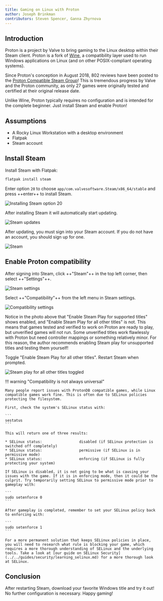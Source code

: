 ```yaml
---
title: Gaming on Linux with Proton
author: Joseph Brinkman
contributors: Steven Spencer, Ganna Zhyrnova
---
```


## Introduction

Proton is a project by Valve to bring gaming to the Linux desktop within their Steam client. Proton is a fork of [Wine](https://www.winehq.org/), a compatibility layer used to run Windows applications on Linux (and on other POSIX-compliant operating systems).

Since Proton's conception in August 2018, 802 reviews have been posted to the [Proton Compatible Steam Group](https://store.steampowered.com/curator/33483305-Proton-Compatible/about/)! This is tremendous progress by Valve and the Proton community, as only 27 games were originally tested and certified at their original release date.

Unlike Wine, Proton typically requires no configuration and is intended for the complete beginner. Just install Steam and enable Proton!

## Assumptions

* A Rocky Linux Workstation with a desktop environment
* Flatpak
* Steam account

## Install Steam

Install Steam with Flatpak:

```bash
flatpak install steam 
```

Enter option `20` to choose `app/com.valvesoftware.Steam/x86_64/stable` and press ++enter++ to install Steam.

![Installing Steam option 20](images/Timeline_1_01_00_22_00.jpg)

After installing Steam it will automatically start updating.

![Steam updates](images/Timeline_1_01_04_16_00.jpg)

After updating, you must sign into your Steam account. If you do not have an account, you should sign up for one.

![Steam](images/Timeline_1_01_06_09_04.jpg)

## Enable Proton compatibility

After signing into Steam, click ++"Steam"++ in the top left corner, then select ++"Settings"++.

![Steam settings](images/Timeline_1_01_10_18_38.jpg)

Select ++"Compatibility"++ from the left menu in Steam settings.

![Compatibility settings](images/Timeline_1_01_10_58_27.jpg)

Notice in the photo above that "Enable Steam Play for supported titles" shows enabled, and "Enable Steam Play for all other titles" is not. This means that games tested and verified to work on Proton are ready to play, but unverified games will not run. Some unverified titles work flawlessly with Proton but need controller mappings or something relatively minor. For this reason, the author recommends enabling Steam play for unsupported titles and testing them yourself!

Toggle "Enable Steam Play for all other titles". Restart Steam when prompted.

![Steam play for all other titles toggled](images/Timeline_1_01_11_07_44.jpg)

!!! warning "Compatibility is not always universal"

    Many people report issues with ProtonDB compatible games, while Linux compatible games work fine. This is often due to SELinux policies protecting the filesystem.

    First, check the system's SELinux status with:

    ```
    sestatus
    ```
    
    This will return one of three results:

    * SELinux status:                 disabled (if SELinux protection is switched off completely)
    * SELinux status:                 permissive (if SELinux is in permissive mode)
    * SELinux status:                 enforcing (if SELinux is fully protecting your system)

    If SELinux is disabled, it is not going to be what is causing your issues with the game. If it is in enforcing mode, then it could be the culprit. Try temporarily setting SELinux to permissive mode prior to gameplay with:

    ```
    sudo setenforce 0
    ```

    After gameplay is completed, remember to set your SELinux policy back to enforcing with:

    ```
    sudo setenforce 1
    ```

    For a more permanent solution that keeps SELinux policies in place, you will need to research what rule is blocking your game, which requires a more thorough understanding of SELinux and the underlying tools. Take a look at [our guide on SELinux Security](../../guides/security/learning_selinux.md) for a more thorough look at SELinux.

## Conclusion

After restarting Steam, download your favorite Windows title and try it out! No further configuration is necessary. Happy gaming!
